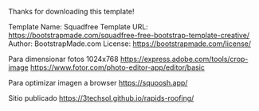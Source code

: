 Thanks for downloading this template!

Template Name: Squadfree
Template URL: https://bootstrapmade.com/squadfree-free-bootstrap-template-creative/
Author: BootstrapMade.com
License: https://bootstrapmade.com/license/

Para dimensionar fotos 1024x768
https://express.adobe.com/tools/crop-image
https://www.fotor.com/photo-editor-app/editor/basic

Para optimizar imagen a browser
https://squoosh.app/

Sitio publicado
https://3techsol.github.io/rapids-roofing/